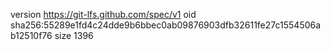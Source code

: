 version https://git-lfs.github.com/spec/v1
oid sha256:55289e1fd4c24dde9b6bbec0ab09876903dfb32611fe27c1554506ab12510f76
size 1396
